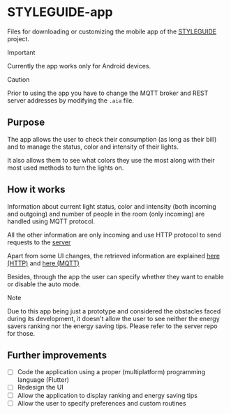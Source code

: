 # STYLEGUIDE-app 

Files for downloading or customizing the mobile app of the [STYLEGUIDE](https://github.com/SaverioNapolitano/STYLEGUIDE.git) project. 

> [!IMPORTANT]
> Currently the app works only for Android devices. 

> [!CAUTION]
> Prior to using the app you have to change the MQTT broker and REST server addresses by modifying the `.aia` file. 

## Purpose 

The app allows the user to check their consumption (as long as their bill) and to manage the status, color and intensity of their lights. 

It also allows them to see what colors they use the most along with their most used methods to turn the lights on. 

## How it works 

Information about current light status, color and intensity (both incoming and outgoing) and number of people in the room (only incoming) are handled using MQTT protocol. 

All the other information are only incoming and use HTTP protocol to send requests to the [server](https://github.com/SaverioNapolitano/STYLEGUIDE-server.git)

Apart from some UI changes, the retrieved information are explained [here (HTTP)](https://github.com/SaverioNapolitano/STYLEGUIDE-server?tab=readme-ov-file#http-client) and [here (MQTT)](https://github.com/SaverioNapolitano/STYLEGUIDE-bridge?tab=readme-ov-file#mqtt)

Besides, through the app the user can specify whether they want to enable or disable the auto mode.

> [!NOTE]
> Due to this app being just a prototype and considered the obstacles faced during its development, it doesn't allow the user to see neither the energy savers ranking nor the energy saving tips. Please refer to the server repo for those.

## Further improvements 

- [ ] Code the application using a proper (multiplatform) programming language (Flutter)
- [ ] Redesign the UI 
- [ ] Allow the application to display ranking and energy saving tips
- [ ] Allow the user to specify preferences and custom routines